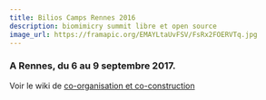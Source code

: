 ```yaml
---
title: Bilios Camps Rennes 2016
description: biomimicry summit libre et open source
image_url: https://framapic.org/EMAYLtaUvFSV/FsRx2FOERVTq.jpg
---
```


### A Rennes, du 6 au 9 septembre 2017.

Voir le wiki de [co-organisation et co-construction](https://lebiome.github.io/#LeBiome/community/blob/master/etre_biomer.md)
